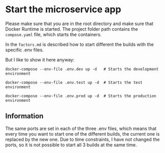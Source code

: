 # Start the microservice app

Please make sure that you are in the root directory and make sure that Docker Runtime is started.
The project folder path contains the `compose.yaml` file, which starts the containers.

In the `factors.md` is described how to start different the builds with the specific .env files.

But I like to show it here anyway:

`docker-compose --env-file .env.dev up -d   # Starts the development environment`

`docker-compose --env-file .env.test up -d  # Starts the test environment`

`docker-compose --env-file .env.prod up -d  # Starts the production environment`

## Information

The same ports are set in each of the three .env files, which means that every time you want to start one of the different builds, the current one is replaced by the new one. Due to time constraints, I have not changed the ports, so it is not possible to start all 3 builds at the same time.
